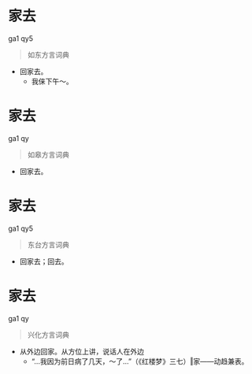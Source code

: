 # 家去
ga1 qy5
> 如东方言词典
- 回家去。
  - 我俫下午～。

# 家去
ga1 qy
> 如皋方言词典
- 回家去。

# 家去
ga1 qy5
> 东台方言词典
- 回家去；回去。

# 家去
ga1 qy
> 兴化方言词典
- 从外边回家。从方位上讲，说话人在外边
  - “…我因为前日病了几天，～了…”（《红楼梦》三七）‖家——动趋兼表。
